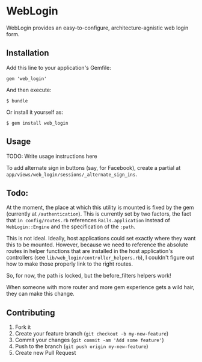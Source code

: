 # WebLogin

WebLogin provides an easy-to-configure, architecture-agnistic web login form.

## Installation

Add this line to your application's Gemfile:

    gem 'web_login'

And then execute:

    $ bundle

Or install it yourself as:

    $ gem install web_login

## Usage

TODO: Write usage instructions here

To add alternate sign in buttons (say, for Facebook), create a partial
at `app/views/web_login/sessions/_alternate_sign_ins`.

## Todo:

At the moment, the place at which this utility is mounted is fixed by
the gem (currently at `/authentication`).  This is currently set by
two factors, the fact that `in config/routes.rb` references
`Rails.application` instead of `WebLogin::Engine`  and the
specification of the `:path`.

This is not ideal.  Ideally, host applications could set exactly where
they want this to be mounted.  However, because we need to reference
the absolute routes in helper functions that are installed in the host
application's controllers (see `lib/web_login/controller_helpers.rb`),
I couldn't figure out how to make those properly link to the right
routes.

So, for now, the path is locked, but the before_filters helpers work!

When someone with more router and more gem experience gets a wild
hair, they can make this change.

## Contributing

1. Fork it
2. Create your feature branch (`git checkout -b my-new-feature`)
3. Commit your changes (`git commit -am 'Add some feature'`)
4. Push to the branch (`git push origin my-new-feature`)
5. Create new Pull Request
